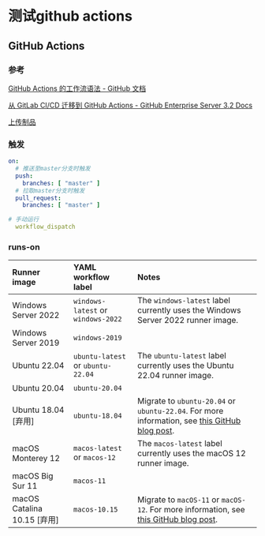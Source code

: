 # 测试github actions

## GitHub Actions

### 参考

[GitHub Actions 的工作流语法 - GitHub 文档](https://docs.github.com/zh/actions/using-workflows/workflow-syntax-for-github-actions)

[从 GitLab CI/CD 迁移到 GitHub Actions - GitHub Enterprise Server 3.2 Docs](https://docs.github.com/cn/enterprise-server@3.2/actions/migrating-to-github-actions/migrating-from-gitlab-cicd-to-github-actions#introduction)

[上传制品](https://github.com/actions/upload-artifact)

### 触发

``` yaml
on:
  # 推送至master分支时触发  
  push:
    branches: [ "master" ]
  # 拉取master分支时触发    
  pull_request:
    branches: [ "master" ]

# 手动运行
  workflow_dispatch
```



### runs-on

| **Runner image**            | **YAML workflow label**            | **Notes**                                                    |
| :-------------------------- | :--------------------------------- | :----------------------------------------------------------- |
| Windows Server 2022         | `windows-latest` or `windows-2022` | The `windows-latest` label currently uses the Windows Server 2022 runner image. |
| Windows Server 2019         | `windows-2019`                     |                                                              |
| Ubuntu 22.04                | `ubuntu-latest` or `ubuntu-22.04`  | The `ubuntu-latest` label currently uses the Ubuntu 22.04 runner image. |
| Ubuntu 20.04                | `ubuntu-20.04`                     |                                                              |
| Ubuntu 18.04 [弃用]         | `ubuntu-18.04`                     | Migrate to `ubuntu-20.04` or `ubuntu-22.04`. For more information, see [this GitHub blog post](https://github.blog/changelog/2022-08-09-github-actions-the-ubuntu-18-04-actions-runner-image-is-being-deprecated-and-will-be-removed-by-12-1-22/). |
| macOS Monterey 12           | `macos-latest` or `macos-12`       | The `macos-latest` label currently uses the macOS 12 runner image. |
| macOS Big Sur 11            | `macos-11`                         |                                                              |
| macOS Catalina 10.15 [弃用] | `macos-10.15`                      | Migrate to `macOS-11` or `macOS-12`. For more information, see [this GitHub blog post](https://github.blog/changelog/2022-07-20-github-actions-the-macos-10-15-actions-runner-image-is-being-deprecated-and-will-be-removed-by-8-30-22/). |